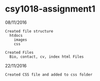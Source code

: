 # csy1018-assignment1

  08/11/2016

    Created file structure
      htdocs
        images
        css

    Created Files
      Bio, contact, cv, index html Files


  22/11/2016

    Created CSS file and added to css folder

